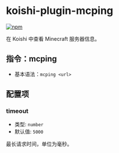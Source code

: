 # koishi-plugin-mcping

[![npm](https://img.shields.io/npm/v/koishi-plugin-mcping?style=flat-square)](https://www.npmjs.com/package/koishi-plugin-mcping)

在 Koishi 中查看 Minecraft 服务器信息。

## 指令：mcping

- 基本语法：`mcping <url>`

## 配置项

### timeout

- 类型: `number`
- 默认值: `5000`

最长请求时间，单位为毫秒。
